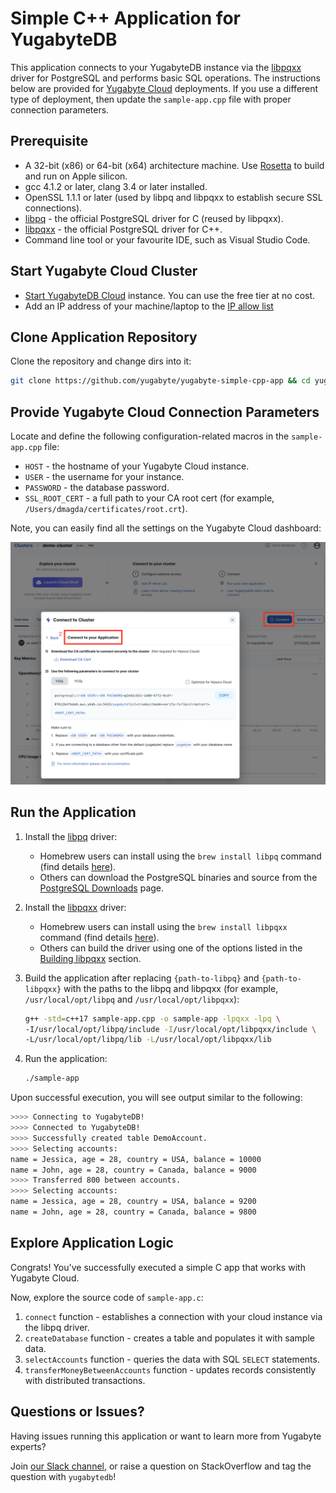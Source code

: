 # Simple C++ Application for YugabyteDB

This application connects to your YugabyteDB instance via the 
[libpqxx](http://pqxx.org/development/libpqxx/) driver for PostgreSQL and performs basic SQL 
operations. The instructions below are provided for [Yugabyte Cloud](https://cloud.yugabyte.com/) deployments. 
If you use a different type of deployment, then update the `sample-app.cpp` file with proper connection parameters.

## Prerequisite

* A 32-bit (x86) or 64-bit (x64) architecture machine. Use [Rosetta](https://support.apple.com/en-us/HT211861) to build and run on Apple silicon.
* gcc 4.1.2 or later, clang 3.4 or later installed.
* OpenSSL 1.1.1 or later (used by libpq and libpqxx to establish secure SSL connections).
* [libpq](https://docs.yugabyte.com/latest/reference/drivers/ysql-client-drivers/#libpq) - the official PostgreSQL driver for C (reused by libpqxx).
* [libpqxx](https://docs.yugabyte.com/latest/reference/drivers/ysql-client-drivers/#libpqxx) - the official PostgreSQL driver for C++.
* Command line tool or your favourite IDE, such as Visual Studio Code.

## Start Yugabyte Cloud Cluster

* [Start YugabyteDB Cloud](https://docs.yugabyte.com/latest/yugabyte-cloud/cloud-quickstart/qs-add/) instance. You can use
the free tier at no cost.
* Add an IP address of your machine/laptop to the [IP allow list](https://docs.yugabyte.com/latest/yugabyte-cloud/cloud-secure-clusters/add-connections/#manage-ip-allow-lists)

## Clone Application Repository

Clone the repository and change dirs into it:

```bash
git clone https://github.com/yugabyte/yugabyte-simple-cpp-app && cd yugabyte-simple-cpp-app
```

## Provide Yugabyte Cloud Connection Parameters

Locate and define the following configuration-related macros in the `sample-app.cpp` file:
* `HOST` - the hostname of your Yugabyte Cloud instance.
* `USER` - the username for your instance.
* `PASSWORD` - the database password.
* `SSL_ROOT_CERT` - a full path to your CA root cert (for example, `/Users/dmagda/certificates/root.crt`). 

Note, you can easily find all the settings on the Yugabyte Cloud dashboard:

![image](resources/cloud_app_settings.png)

## Run the Application

1. Install the [libpq](https://docs.yugabyte.com/latest/reference/drivers/ysql-client-drivers/#libpq) driver:
    * Homebrew users can install using the `brew install libpq` command (find details [here](https://formulae.brew.sh/formula/libpq)).
    * Others can download the PostgreSQL binaries and source from the [PostgreSQL Downloads](https://www.postgresql.org/download/) page.
2. Install the [libpqxx](https://docs.yugabyte.com/latest/reference/drivers/ysql-client-drivers/#libpqxx) driver:
    * Homebrew users can install using the `brew install libpqxx` command (find details [here](https://formulae.brew.sh/formula/libpqxx)).
    * Others can build the driver using one of the options listed in the [Building libpqxx](https://github.com/jtv/libpqxx#building-libpqxx) section.
    
3. Build the application after replacing `{path-to-libpq}` and `{path-to-libpqxx}` with the paths to the libpq and libpqxx (for example, `/usr/local/opt/libpq` and `/usr/local/opt/libpqxx`):
    ```bash
    g++ -std=c++17 sample-app.cpp -o sample-app -lpqxx -lpq \
    -I/usr/local/opt/libpq/include -I/usr/local/opt/libpqxx/include \
    -L/usr/local/opt/libpq/lib -L/usr/local/opt/libpqxx/lib 
    ```
4. Run the application:
    ```bash
    ./sample-app
    ```

Upon successful execution, you will see output similar to the following:

```bash
>>>> Connecting to YugabyteDB!
>>>> Connected to YugabyteDB!
>>>> Successfully created table DemoAccount.
>>>> Selecting accounts:
name = Jessica, age = 28, country = USA, balance = 10000
name = John, age = 28, country = Canada, balance = 9000
>>>> Transferred 800 between accounts.
>>>> Selecting accounts:
name = Jessica, age = 28, country = USA, balance = 9200
name = John, age = 28, country = Canada, balance = 9800
```

## Explore Application Logic

Congrats! You've successfully executed a simple C app that works with Yugabyte Cloud.

Now, explore the source code of `sample-app.c`:
1. `connect` function - establishes a connection with your cloud instance via the libpq driver.
3. `createDatabase` function - creates a table and populates it with sample data.
4. `selectAccounts` function - queries the data with SQL `SELECT` statements.
5. `transferMoneyBetweenAccounts` function - updates records consistently with distributed transactions.

## Questions or Issues?

Having issues running this application or want to learn more from Yugabyte experts?

Join [our Slack channel](https://communityinviter.com/apps/yugabyte-db/register),
or raise a question on StackOverflow and tag the question with `yugabytedb`!